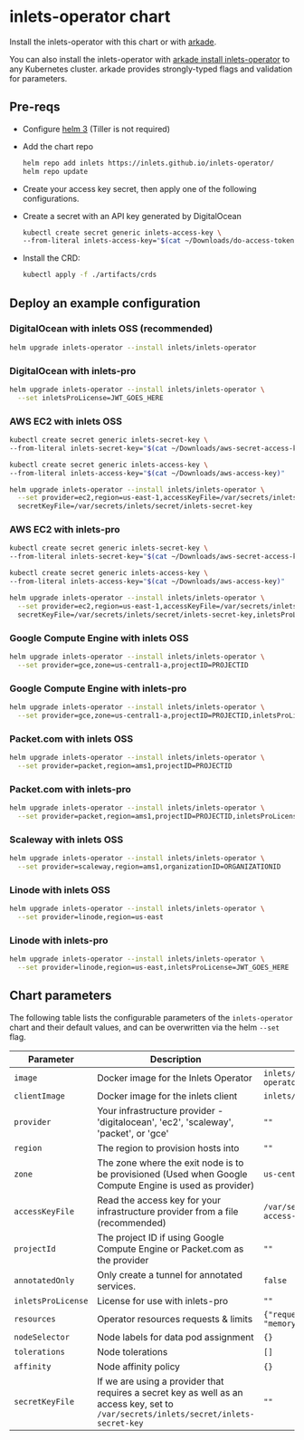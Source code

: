 # inlets-operator chart

Install the inlets-operator with this chart or with [arkade](https://get-arkade.dev).

You can also install the inlets-operator with [arkade install inlets-operator](https://get-arkade.dev) to any Kubernetes cluster. arkade provides strongly-typed flags and validation for parameters.

## Pre-reqs

* Configure [helm 3](https://github.com/openfaas/faas-netes/blob/master/HELM.md) (Tiller is not required)

* Add the chart repo

  ```sh
  helm repo add inlets https://inlets.github.io/inlets-operator/
  helm repo update
  ```

* Create your access key secret, then apply one of the following configurations.

* Create a secret with an API key generated by DigitalOcean

    ```sh
    kubectl create secret generic inlets-access-key \
    --from-literal inlets-access-key="$(cat ~/Downloads/do-access-token)"
    ```

* Install the CRD:

    ```sh
    kubectl apply -f ./artifacts/crds
    ```

## Deploy an example configuration

### DigitalOcean with inlets OSS (recommended)

```sh
helm upgrade inlets-operator --install inlets/inlets-operator
```

### DigitalOcean with inlets-pro

```sh
helm upgrade inlets-operator --install inlets/inlets-operator \
  --set inletsProLicense=JWT_GOES_HERE
```

### AWS EC2 with inlets OSS

```bash
kubectl create secret generic inlets-secret-key \
--from-literal inlets-secret-key="$(cat ~/Downloads/aws-secret-access-key)"

kubectl create secret generic inlets-access-key \
--from-literal inlets-access-key="$(cat ~/Downloads/aws-access-key)"

helm upgrade inlets-operator --install inlets/inlets-operator \
  --set provider=ec2,region=us-east-1,accessKeyFile=/var/secrets/inlets/inlets-access-key,\
  secretKeyFile=/var/secrets/inlets/secret/inlets-secret-key
```

### AWS EC2 with inlets-pro

```bash
kubectl create secret generic inlets-secret-key \
--from-literal inlets-secret-key="$(cat ~/Downloads/aws-secret-access-key)"

kubectl create secret generic inlets-access-key \
--from-literal inlets-access-key="$(cat ~/Downloads/aws-access-key)"

helm upgrade inlets-operator --install inlets/inlets-operator \
  --set provider=ec2,region=us-east-1,accessKeyFile=/var/secrets/inlets/inlets-access-key,\
  secretKeyFile=/var/secrets/inlets/secret/inlets-secret-key,inletsProLicense=JWT_GOES_HERE
```

### Google Compute Engine with inlets OSS

```sh
helm upgrade inlets-operator --install inlets/inlets-operator \
  --set provider=gce,zone=us-central1-a,projectID=PROJECTID
```

### Google Compute Engine with inlets-pro

```sh
helm upgrade inlets-operator --install inlets/inlets-operator \
  --set provider=gce,zone=us-central1-a,projectID=PROJECTID,inletsProLicense=JWT_GOES_HERE
```

### Packet.com with inlets OSS

```sh
helm upgrade inlets-operator --install inlets/inlets-operator \
  --set provider=packet,region=ams1,projectID=PROJECTID
```

### Packet.com with inlets-pro

```sh
helm upgrade inlets-operator --install inlets/inlets-operator \
  --set provider=packet,region=ams1,projectID=PROJECTID,inletsProLicense=JWT_GOES_HERE
```

### Scaleway with inlets OSS

```sh
helm upgrade inlets-operator --install inlets/inlets-operator \
  --set provider=scaleway,region=ams1,organizationID=ORGANIZATIONID
```

### Linode with inlets OSS

```sh
helm upgrade inlets-operator --install inlets/inlets-operator \
  --set provider=linode,region=us-east
```

### Linode with inlets-pro

```sh
helm upgrade inlets-operator --install inlets/inlets-operator \
  --set provider=linode,region=us-east,inletsProLicense=JWT_GOES_HERE
```


## Chart parameters

The following table lists the configurable parameters of the `inlets-operator` chart and their default values,
and can be overwritten via the helm `--set` flag.

Parameter | Description | Default
---                             | ---                                                                     | ---
`image`                 | Docker image for the Inlets Operator                                            | `inlets/inlets-operator:0.7.4`
`clientImage`           | Docker image for the inlets client                                              | `inlets/inlets:2.7.2`
`provider`              | Your infrastructure provider - 'digitalocean', 'ec2', 'scaleway', 'packet', or 'gce'                       | `""`
`region`                | The region to provision hosts into                                              | `""`
`zone`                  | The zone where the exit node is to be provisioned (Used when Google Compute Engine is used as provider) | `us-central1-a`
`accessKeyFile`         | Read the access key for your infrastructure provider from a file (recommended)  | `/var/secrets/inlets/inlets-access-key`
`projectId`             | The project ID if using Google Compute Engine or Packet.com  as the provider    | `""`
`annotatedOnly`         | Only create a tunnel for annotated services.                                    | `false`
`inletsProLicense`      | License for use with inlets-pro                                                 | `""`
`resources`             | Operator resources requests & limits                                            | `{"requests":{"cpu": "100m", "memory": "128Mi"}}`
`nodeSelector`          | Node labels for data pod assignment                                             | `{}`
`tolerations`           | Node tolerations                                                                | `[]`
`affinity`              | Node affinity policy                                                            | `{}`
`secretKeyFile`         | If we are using a provider that requires a secret key as well as an access key, set to `/var/secrets/inlets/secret/inlets-secret-key` | `""`

